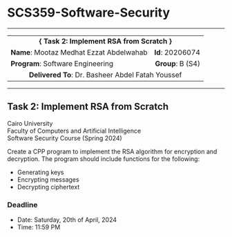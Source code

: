 # SCS359-Software-Security

---
<div align="center">
  <table width="100%">
    <tr>
      <td colspan="2" align="center"><strong>{ Task 2: Implement RSA from Scratch }</strong></td>
    </tr>
    <tr>
      <td align="left"><strong>Name</strong>: Mootaz Medhat Ezzat Abdelwahab</td>
      <td align="right"><strong>Id</strong>: 20206074</td>
    </tr>
    <tr>
      <td align="left"><strong>Program</strong>: Software Engineering</td>
      <td align="right"><strong>Group</strong>: B (S4)</td>
    </tr>
    <tr>
      <td colspan="2" align="center"><strong>Delivered To</strong>: Dr. Basheer Abdel Fatah Youssef</td>
    </tr>
  </table>
</div>

---

## Task 2: Implement RSA from Scratch

Cairo University  
Faculty of Computers and Artificial Intelligence  
Software Security Course (Spring 2024)

Create a CPP program to implement the RSA algorithm for encryption and decryption. The program should include functions for the following:
- Generating keys
- Encrypting messages
- Decrypting ciphertext


### Deadline

- Date: Saturday, 20th of April, 2024
- Time: 11:59 PM
